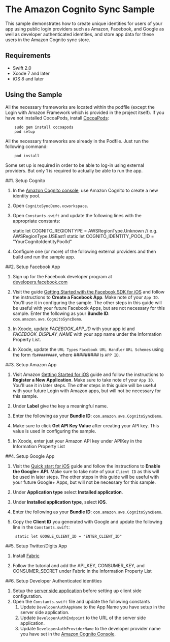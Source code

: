 # The Amazon Cognito Sync Sample

This sample demonstrates how to create unique identities for users of your app using public login providers such as Amazon, Facebook, and Google as well as developer authenticated identities, and store app data for these users in the Amazon Cognito sync store.

## Requirements

* Swift 2.0
* Xcode 7 and later
* iOS 8 and later

## Using the Sample

All the necessary frameworks are located within the podfile (except the Login with Amazon Framework which is provided in the project itself). If you have not installed CocoaPods, install [CocoaPods](http://cocoapods.org):

		sudo gem install cocoapods
		pod setup

All the necessary frameworks are already in the Podfile. Just run the following command:

		pod install

Some set up is required in order to be able to log-in using external providers. But only 1 is required to actually be able to run the app.

##1. Setup Cognito

1. In the [Amazon Cognito console](https://console.aws.amazon.com/cognito/), use Amazon Cognito to create a new identity pool.

1. Open `CognitoSyncDemo.xcworkspace`.

1. Open `Constants.swift` and update the following lines with the appropriate constants:

    static let COGNITO_REGIONTYPE = AWSRegionType.Unknown // e.g. AWSRegionType.USEast1
    static let COGNITO_IDENTITY_POOL_ID = "YourCognitoIdentityPoolId"


1. Configure one (or more) of the following external providers and then build and run the sample app.

##2. Setup Facebook App
1. Sign up for the Facebook developer program at [developers.facebook.com](https://developers.facebook.com/)

1. Visit the guide [Getting Started with the Facebook SDK for iOS](https://developers.facebook.com/docs/getting-started/facebook-sdk-for-ios/) and follow the instructions to **Create a Facebook App**. Make note of your `App ID`. You'll use it in configuring the sample. The other steps in this guide will be useful with your future Facebook Apps, but are not necessary for this sample. Enter the following as your **Bundle ID**: `com.amazon.aws.CognitoSyncDemo`.

1. In Xcode, update *FACEBOOK_APP_ID* with your app id and *FACEBOOK_DISPLAY_NAME* with your app name under the Information Property List.

1. In Xcode, update the `URL Types` `Facebook URL Handler` `URL Schemes` using the form `fb#########`, where ######### is `APP ID`.

##3. Setup Amazon App
1. Visit Amazon [Getting Started for iOS](http://login.amazon.com/ios) guide and follow the instructions to **Register a New Application**. Make sure to take note of your `App ID`. You'll use it in later steps. The other steps in this guide will be useful with your future Login with Amazon apps, but will not be necessary for this sample.

1. Under **Label** give the key a meaningful name.

1. Enter the following as your **Bundle ID**: `com.amazon.aws.CognitoSyncDemo`.  

1. Make sure to click **Get API Key Value** after creating your API key. This value is used in configuring the sample.  

1. In Xcode, enter just your Amazon API key under APIKey in the Information Property List

##4. Setup Google App
1. Visit the [Quick start for iOS](https://developers.google.com/+/quickstart/ios) guide and follow the instructions to **Enable the Google+ API**. Make sure to take note of your `Client ID` as this will be used in later steps. The other steps in this guide will be useful with your future Google+ Apps, but will not be necessary for this sample.

1. Under **Application type** select **Installed application**.

1. Under **Installed application type**, select **iOS**.

1. Enter the following as your **Bundle ID**: `com.amazon.aws.CognitoSyncDemo`.  

1. Copy the **Client ID** you generated with Google and update the following line in the `Constants.swift`:

	    static let GOOGLE_CLIENT_ID = "ENTER_CLIENT_ID"

##5. Setup Twitter/Digits App
1. Install [Fabric](https://fabric.io/)

1. Follow the tutorial and add the API_KEY, CONSUMER_KEY, and CONSUMER_SECRET under Fabric in the Information Property List

##6. Setup Developer Authenticated identities
1. Setup the [server side application](https://github.com/awslabs/amazon-cognito-developer-authentication-sample) before setting up client side configuration.
1. Open the `Constants.swift` file and update the following constants
	1. Update `DeveloperAuthAppName` to the App Name you have setup in the server side application.
	1. Update `DeveloperAuthEndpoint` to the URL of the server side application.
	1. Update `DeveloperAuthProviderName` to the developer provider name you have set in the [Amazon Cognito Console](https://console.aws.amazon.com/cognito/).
